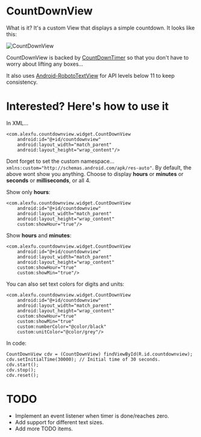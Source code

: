 # CountDownView
What is it? It's a custom View that displays a simple countdown. It looks like this:

![CountDownView](http://i.imgur.com/iSSqbyZ.png)

CountDownView is backed by [CountDownTimer](http://developer.android.com/reference/android/os/CountDownTimer.html) so that you don't have to worry about lifting any boxes...

It also uses [Android-RobotoTextView](https://github.com/johnkil/Android-RobotoTextView) for API levels below 11 to keep consistency.

# Interested? Here's how to use it

In XML...

    <com.alexfu.countdownview.widget.CountDownView
    	android:id="@+id/countdownview"
        android:layout_width="match_parent"
        android:layout_height="wrap_content"/>

Dont forget to set the custom namespace... `xmlns:custom="http://schemas.android.com/apk/res-auto"`.
By default, the above wont show you anything. Choose to display **hours** or **minutes** or **seconds** or **milliseconds**, or all 4.

Show only **hours**:

    <com.alexfu.countdownview.widget.CountDownView
    	android:id="@+id/countdownview"
        android:layout_width="match_parent"
        android:layout_height="wrap_content"
        custom:showHour="true"/>

Show **hours** and **minutes**:

    <com.alexfu.countdownview.widget.CountDownView
    	android:id="@+id/countdownview"
        android:layout_width="match_parent"
        android:layout_height="wrap_content"
        custom:showHour="true"
        custom:showMin="true"/>

You can also set text colors for digits and units:

    <com.alexfu.countdownview.widget.CountDownView
    	android:id="@+id/countdownview"
        android:layout_width="match_parent"
        android:layout_height="wrap_content"
        custom:showHour="true"
        custom:showMin="true"
        custom:numberColor="@color/black"
        custom:unitColor="@color/grey"/>

In code:

    CountDownView cdv = (CountDownView) findViewById(R.id.countdownview);
    cdv.setInitialTime(30000); // Initial time of 30 seconds.
    cdv.start();
    cdv.stop();
    cdv.reset();

# TODO

* Implement an event listener when timer is done/reaches zero.
* Add support for different text sizes.
* Add more TODO items.